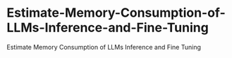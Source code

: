 # Estimate-Memory-Consumption-of-LLMs-Inference-and-Fine-Tuning
Estimate Memory Consumption of LLMs Inference and Fine Tuning
